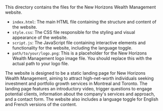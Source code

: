 This directory contains the files for the New Horizons Wealth Management website.

*   `index.html`: The main HTML file containing the structure and content of the website.
*   `style.css`: The CSS file responsible for the styling and visual appearance of the website.
*   `script.js`: The JavaScript file containing interactive elements and functionality for the website, including the language toggle.
*   `path/to/your/logo.png`: This is a placeholder for the New Horizons Wealth Management logo image file. You should replace this with the actual path to your logo file.

The website is designed to be a static landing page for New Horizons Wealth Management, aiming to attract high-net-worth individuals seeking investment and portfolio growth services in Montreal and Toronto. The landing page features an introductory video, trigger questions to engage potential clients, information about the company's services and approach, and a contact form. The website also includes a language toggle for English and French versions of the content.
